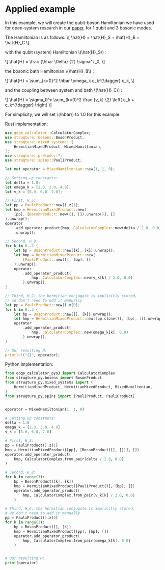 # Applied example

In this example, we will create the qubit-boson Hamiltonian we have used for open-system research in our [paper](https://arxiv.org/abs/2210.12138), for 1 qubit and 3 bosonic modes.

The Hamiltonian is as follows:
\\[
    \hat{H} = \hat{H}_S + \hat{H}_B + \hat{H}_C
\\]

with the qubit (system) Hamiltonian \\(\hat{H}_S\\) :

\\[
    \hat{H} = \frac {\hbar \Delta} {2} \sigma^z_0,
\\]

the bosonic bath Hamiltonian \\(\hat{H}_B\\) :

\\[ 
    \hat{H} = \sum_{k=0}^2 \hbar \omega_k c_k^{\dagger} c_k,
\\]

and the coupling between system and bath \\(\hat{H}_C\\) :

\\[ 
    \hat{H} = \sigma_0^x \sum_{k=0}^2 \frac {v_k} {2} \left( c_k + c_k^{\dagger} \right)
\\]

For simplicity, we will set \\(\hbar\\) to 1.0 for this example.

Rust implementation:
```rust
use qoqo_calculator::CalculatorComplex;
use struqture::bosons::BosonProduct;
use struqture::mixed_systems::{
    HermitianMixedProduct, MixedHamiltonian,
};
use struqture::prelude::*;
use struqture::spins::PauliProduct;

let mut operator = MixedHamiltonian::new(1, 1, 0);

// Setting up constants:
let delta = 1.0;
let omega_k = [2.0, 3.0, 4.0];
let v_k = [5.0, 6.0, 7.0];

// First, H_S:
let pp = PauliProduct::new().z(1);
let hmp = HermitianMixedProduct::new(
    [pp], [BosonProduct::new([], []).unwrap()], []
).unwrap();
operator
    .add_operator_product(hmp, CalculatorComplex::new(delta / 2.0, 0.0))
    .unwrap();

// Second, H_B:
for k in 0..3 {
    let bp = BosonProduct::new([k], [k]).unwrap();
    let hmp = HermitianMixedProduct::new(
        [PauliProduct::new()], [bp], []
    ).unwrap();
    operator
        .add_operator_product(
            hmp, CalculatorComplex::new(v_k[k] / 2.0, 0.0)
        ).unwrap();
}

// Third, H_C: the hermitian conjugate is implicitly stored,
// we don't need to add it manually
let pp = PauliProduct::new().x(0);
for k in 0..3 {
    let bp = BosonProduct::new([], [k]).unwrap();
    let hmp = HermitianMixedProduct::new([pp.clone()], [bp], []).unwrap();
    operator
        .add_operator_product(
            hmp, CalculatorComplex::new(omega_k[k], 0.0)
        ).unwrap();
}

// Our resulting H:
println!("{}", operator);
```

Python implementation:
```python
from qoqo_calculator_pyo3 import CalculatorComplex
from struqture_py.bosons import BosonProduct
from struqture_py.mixed_systems import (
    HermitianMixedProduct, HermitianMixedProduct, MixedHamiltonian,
)
from struqture_py.spins import (PauliProduct, PauliProduct)


operator = MixedHamiltonian(1, 1, 0)

# Setting up constants:
delta = 1.0
omega_k = [2.0, 3.0, 4.0]
v_k = [5.0, 6.0, 7.0]

# First, H_S:
pp = PauliProduct().z(1)
hmp = HermitianMixedProduct([pp], [BosonProduct([], [])], [])
operator.add_operator_product(
    hmp, CalculatorComplex.from_pair(delta / 2.0, 0.0)
)

# Second, H_B:
for k in range(3):
    bp = BosonProduct([k], [k])
    hmp = HermitianMixedProduct([PauliProduct()], [bp], [])
    operator.add_operator_product(
        hmp, CalculatorComplex.from_pair(v_k[k] / 2.0, 0.0)
    )

# Third, H_C: the hermitian conjugate is implicitly stored,
# we don't need to add it manually
pp = PauliProduct().x(0)
for k in range(3):
    bp = BosonProduct([], [k])
    hmp = HermitianMixedProduct([pp], [bp], [])
    operator.add_operator_product(
        hmp, CalculatorComplex.from_pair(omega_k[k], 0.0)
    )


# Our resulting H:
print(operator)
```
